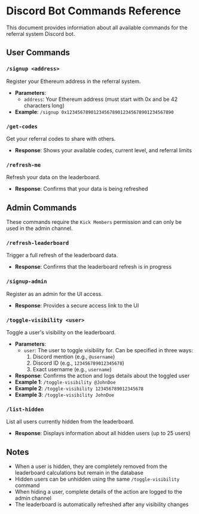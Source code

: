 # Discord Bot Commands Reference

This document provides information about all available commands for the referral system Discord bot.

## User Commands

### `/signup <address>`
Register your Ethereum address in the referral system.
- **Parameters**: 
  - `address`: Your Ethereum address (must start with 0x and be 42 characters long)
- **Example**: `/signup 0x1234567890123456789012345678901234567890`

### `/get-codes`
Get your referral codes to share with others.
- **Response**: Shows your available codes, current level, and referral limits

### `/refresh-me`
Refresh your data on the leaderboard.
- **Response**: Confirms that your data is being refreshed

## Admin Commands

These commands require the `Kick Members` permission and can only be used in the admin channel.

### `/refresh-leaderboard`
Trigger a full refresh of the leaderboard data.
- **Response**: Confirms that the leaderboard refresh is in progress

### `/signup-admin`
Register as an admin for the UI access.
- **Response**: Provides a secure access link to the UI

### `/toggle-visibility <user>`
Toggle a user's visibility on the leaderboard.
- **Parameters**:
  - `user`: The user to toggle visibility for. Can be specified in three ways:
    1. Discord mention (e.g., `@username`)
    2. Discord ID (e.g., `123456789012345678`)
    3. Exact username (e.g., `username`)
- **Response**: Confirms the action and logs details about the toggled user
- **Example 1**: `/toggle-visibility @JohnDoe`
- **Example 2**: `/toggle-visibility 123456789012345678`
- **Example 3**: `/toggle-visibility JohnDoe`

### `/list-hidden`
List all users currently hidden from the leaderboard.
- **Response**: Displays information about all hidden users (up to 25 users)

## Notes

- When a user is hidden, they are completely removed from the leaderboard calculations but remain in the database
- Hidden users can be unhidden using the same `/toggle-visibility` command
- When hiding a user, complete details of the action are logged to the admin channel
- The leaderboard is automatically refreshed after any visibility changes 
